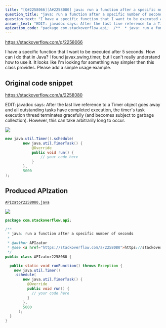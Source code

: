 ```yaml
---
title: "[Q#2258066][A#2258080] java: run a function after a specific number of seconds"
question_title: "java: run a function after a specific number of seconds"
question_text: "I have a specific function that I want to be executed after 5 seconds. How can i do that in Java? I found javax.swing.timer, but I can't really understand how to use it. It looks like I'm looking for something way simpler then this class provides. Please add a simple usage example."
answer_text: "EDIT: javadoc says: After the last live reference to a Timer object goes away and all outstanding tasks have completed execution, the timer's task execution thread terminates gracefully (and becomes subject to garbage collection). However, this can take arbitrarily long to occur."
apization_code: "package com.stackoverflow.api;  /**  * java: run a function after a specific number of seconds  *  * @author APIzator  * @see <a href=\"https://stackoverflow.com/a/2258080\">https://stackoverflow.com/a/2258080</a>  */ public class APIzator2258080 {    public static void runFunction() throws Exception {     new java.util.Timer()     .schedule(         new java.util.TimerTask() {           @Override           public void run() {             // your code here           }         },         5000       );   } }"
---
```


https://stackoverflow.com/q/2258066

I have a specific function that I want to be executed after 5 seconds.
How can i do that in Java?
I found javax.swing.timer, but I can&#x27;t really understand how to use it. It looks like I&#x27;m looking for something way simpler then this class provides.
Please add a simple usage example.



## Original code snippet

https://stackoverflow.com/a/2258080

EDIT:
javadoc says:
After the last live reference to a Timer object goes away and all outstanding tasks have completed execution, the timer&#x27;s task execution thread terminates gracefully (and becomes subject to garbage collection). However, this can take arbitrarily long to occur.

<div class="code-logo"><img src="/stackoverflow.png" /></div>

```java
new java.util.Timer().schedule( 
        new java.util.TimerTask() {
            @Override
            public void run() {
                // your code here
            }
        }, 
        5000 
);
```

## Produced APIzation

[`APIzator2258080.java`](https://github.com/pasqualesalza/apization-temp/raw/main/data/search/APIzator2258080.java)

<div class="code-logo"><img src="/apizator.png" /></div>

```java
package com.stackoverflow.api;

/**
 * java: run a function after a specific number of seconds
 *
 * @author APIzator
 * @see <a href="https://stackoverflow.com/a/2258080">https://stackoverflow.com/a/2258080</a>
 */
public class APIzator2258080 {

  public static void runFunction() throws Exception {
    new java.util.Timer()
    .schedule(
        new java.util.TimerTask() {
          @Override
          public void run() {
            // your code here
          }
        },
        5000
      );
  }
}

```